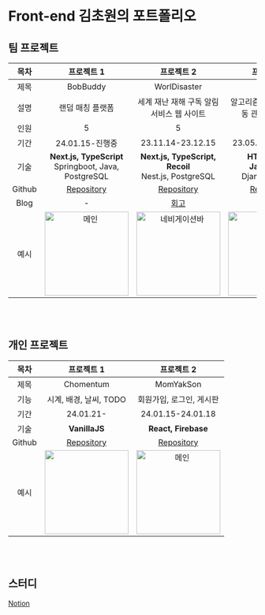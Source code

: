 # Front-end 김초원의 포트폴리오

## 팀 프로젝트
|목차|**프로젝트 1**|**프로젝트 2**|**프로젝트 3**|
|:---:|:---:|:---:|:---:|
| 제목 | BobBuddy | WorlDisaster | Altudy |
| 설명 | 랜덤 매칭 플랫폼 | 세계 재난 재해 구독 알림 서비스 웹 사이트 | 알고리즘 스터디 그룹 활동 관리 웹 사이트 |
| 인원 | 5 | 5 | 5 |
| 기간 | 24.01.15-진행중 | 23.11.14-23.12.15 | 23.05.22-23.06.15 |
| 기술 | **Next.js, TypeScript**<br>Springboot, Java, PostgreSQL | **Next.js, TypeScript, Recoil**<br>Nest.js, PostgreSQL | **HTML, CSS, JavaScript**<br>Django, Python |
| Github | <a href="https://github.com/cece-09/BobBuddy_frontend" target="_blank">Repository</a> | <a href="https://github.com/kimfield98/project2-WorlDisaster" target="_blank">Repository</a> | <a href="https://github.com/kimfield98/project1-Altudy" target="_blank">Repository</a> |
| Blog | - | <a href="https://velog.io/@kimfield/%ED%9A%8C%EA%B3%A0-%EC%9D%B4%EB%B2%88-%ED%94%84%EB%A1%9C%EC%A0%9D%ED%8A%B8%EC%97%90%EC%84%9C%EB%8A%94-%EB%AC%B4%EC%97%87%EC%9D%84-%ED%96%88%EB%82%98%EC%9A%94-w90bl2mg" target="_blank">회고</a> | <a href="https://velog.io/@kimfield/%ED%9A%8C%EA%B3%A0-%EC%9D%B4%EB%B2%88-%ED%94%84%EB%A1%9C%EC%A0%9D%ED%8A%B8%EC%97%90%EC%84%9C%EB%8A%94-%EB%AC%B4%EC%97%87%EC%9D%84-%ED%96%88%EB%82%98%EC%9A%94" target="_blank">회고</a> |
| 예시 | <img height="170" alt="메인" src="https://github.com/kimfield98/kimfield98/assets/141253939/13081574-78d9-4368-b58a-2ed4919ecfe7"> | <img height="170" alt="네비게이션바" src="https://github.com/kimfield98/kimfield98/assets/141253939/88a7e5a3-9573-48ef-ba54-bce142ff86b0"> | <img height="170" alt="메인1" src="https://github.com/kimfield98/kimfield98/assets/141253939/5b5e0095-8f7c-4945-a071-523eaa9a662a"> |

<br>
<br>

## 개인 프로젝트
|목차|**프로젝트 1**|**프로젝트 2**|
|:---:|:---:|:---:|
| 제목 | Chomentum | MomYakSon |
| 기능 | 시계, 배경, 날씨, TODO | 회원가입, 로그인, 게시판 |
| 기간 | 24.01.21- | 24.01.15-24.01.18 |
| 기술 | **VanillaJS** | **React, Firebase** |
| Github | <a href="https://github.com/kimfield98/vanillajs-chrome-app" target="_blank">Repository</a> | <a href="https://github.com/kimfield98/project3-momyakson" target="_blank">Repository</a> |
| 예시 | <img height="170" alt="" src=""> | <img height="170" alt="메인" src="https://github.com/kimfield98/kimfield98/assets/141253939/13081574-78d9-4368-b58a-2ed4919ecfe7"> |


<br>
<br>

## 스터디
[Notion](https://kimfield98.oopy.io/)